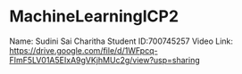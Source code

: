 # MachineLearningICP2
Name: Sudini Sai Charitha
Student ID:700745257
Video Link: https://drive.google.com/file/d/1WFpcq-FImF5LV01A5EIxA9gVKjhMUc2g/view?usp=sharing

